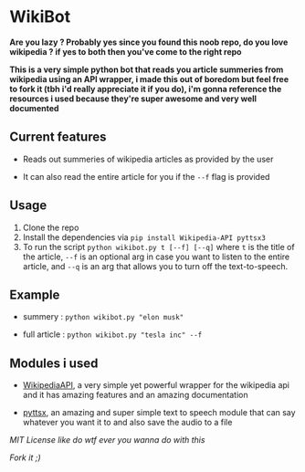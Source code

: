 # WikiBot


**Are you lazy ? Probably yes since you found this noob repo, do you love wikipedia ? if yes to both then you've come to the right repo**

**This is a very simple python bot that reads you article summeries from wikipedia using an API wrapper, i made this out of boredom but feel free to fork it (tbh i'd really appreciate it if you do), i'm gonna reference the resources i used because they're super awesome and very well documented**

## Current features 

- Reads out summeries of wikipedia articles as provided by the user

- It can also read the entire article for you if the `--f` flag is provided


## Usage

1. Clone the repo 
2. Install the dependencies via `pip install Wikipedia-API pyttsx3`
3. To run the script `python wikibot.py t [--f] [--q]` where `t` is the title of the article, `--f` is an optional arg in case you want to listen to the entire article, and `--q` is an arg that allows you to turn off the text-to-speech.

## Example 

- summery : `python wikibot.py "elon musk"`

- full article : `python wikibot.py "tesla inc" --f` 

## Modules i used 

- [WikipediaAPI](https://pypi.org/project/Wikipedia-API/), a very simple yet powerful wrapper for the wikipedia api and it has amazing features and an amazing documentation

- [pyttsx](https://pyttsx3.readthedocs.io/en/latest/), an amazing and super simple text to speech module that can say whatever you want it to and also save the audio to a file


*MIT License like do wtf ever you wanna do with this*

*Fork it ;)*
